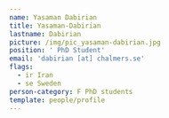 ```yaml
---
name: Yasaman Dabirian
title: Yasaman-Dabirian
lastname: Dabirian
picture: /img/pic_yasaman-dabirian.jpg
position: ' PhD Student'
email: 'dabirian [at] chalmers.se'
flags:
  - ir Iran
  - se Sweden
person-category: F PhD students
template: people/profile
---
```


